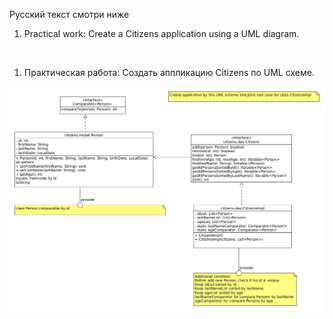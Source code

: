 Русский текст смотри ниже

<ol>
<li> Practical work: Create a Citizens application using a UML diagram.
</li>
</ol>

<br/>

<ol>
<li> Практическая работа: Создать аппликацию Citizens по UML схеме.
</li>
</ol>
<img src="https://github.com/ait-tr/cohort34.1/blob/main/basic_programming/lesson_48/citizens.jpg?raw=true" alt="UML for Citizens application"/>